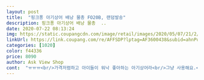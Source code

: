 ```yaml
---
layout: post 
title:  "핑크퐁 아기상어 배낭 물총 FO20B, 랜덤발송" 
description: 핑크퐁 아기상어 배낭 물총  ..
date: 2020-07-22 08:13:24 
img: https://static.coupangcdn.com/image/retail/images/2020/05/07/21/2/f867096f-de2e-449a-8ab2-998f09d2416b.jpg 
linkUrl: https://link.coupang.com/re/AFFSDP?lptag=AF3600438&subid=ahnPublicAsk&pageKey=1566262089&itemId=2678217092&vendorItemId=70668740833&traceid=V0-113-7d18ce9d471ceb4f 
categories: [1020] 
color: f44336 
price: 8090 
author: Ask View Shop 
cont:  "ㅠㅠㅠ<br/>가격저렴하고 아이들이 워낙 좋아하는 아기상어라<br/>그냥 사용해요.<br/><br/>내일 아이 어린이집에서 물총놀이 한다고 해서 어쩔수없이 그냥 쓰지만 기분 정말 나쁘네요!<br/>덧.<br/> 물총 호스가 왼쪽방향 고정이라 왼손잡이 아이들은 좀 힘들듯.<br/><br/>두개 주문 했지만 둘다 그런거 보니<br/>별도 부속없이 바느질 만으로 수선해서 수선은 어렵지 않았고 이제 아이 등에 잘 맞습니다.<br/><br/>불량품을 보내주는게 쿠팡의 로켓배송 특징인가요?<br/>세일 많이해서 8천원대에 구매했습니다.<br/><br/>어깨끈도 헐거워서 x자로 만들어 바느질 손수 했어요.<br/><br/>원래 이런 제품인가봐요.<br/><br/>이전 상품은 물총호스가 빠져서 교환한건데 이건 도장불량?!<br/>일단 물건은 깨끗하고 마감처리가 본드자국, 어깨끈 등 미흡하긴하지만 이가격에 많은걸 안바라고 한해만 잘 써도 다행이라 생각해서 합격입니다.<br/> 다른 배낭물총들도 다 마찬가지더군요.<br/> 다만 아이가102cm18kg 또래보다 큰 4세인데도 어깨끈이 아예 걸쳐지지도 않아서 수선했어요.<br/><br/>정말  손이 많이 가는 물총입니다.<br/><br/>제발 검수 좀 똑바로 해주세요!!!<br/>필요하신분들 많으실것 같아 휘갈겨 그린 메모지만 ㅠㅠ 첨부하고 완성 사진도 첨부합니다.<br/><br/>한두번도 아니고 진짜!!<br/>호수는 계속 빠져서 케이블 타이 고정하고<br/>" 
---
```

